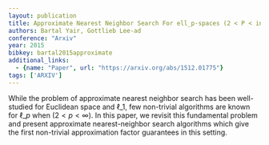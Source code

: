 ```yaml
---
layout: publication
title: Approximate Nearest Neighbor Search For ell_p-spaces (2 < P < infty) Via Embeddings
authors: Bartal Yair, Gottlieb Lee-ad
conference: "Arxiv"
year: 2015
bibkey: bartal2015approximate
additional_links:
  - {name: "Paper", url: "https://arxiv.org/abs/1512.01775"}
tags: ['ARXIV']
---
```

While the problem of approximate nearest neighbor search has been well-studied for Euclidean space and $\ell\_1$, few non-trivial algorithms are known for $\ell\_p$ when ($2 < p < \infty$). In this paper, we revisit this fundamental problem and present approximate nearest-neighbor search algorithms which give the first non-trivial approximation factor guarantees in this setting.
